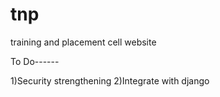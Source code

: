 # tnp
training and placement cell website


To Do------

1)Security strengthening
2)Integrate with django
